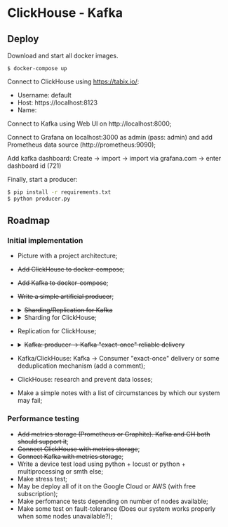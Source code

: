 # ClickHouse - Kafka

## Deploy

Download and start all docker images.

```
$ docker-compose up
```

Connect to ClickHouse using https://tabix.io/:
- Username: default
- Host: https://localhost:8123
- Name: <choose any>
  
Connect to Kafka using Web UI on http://localhost:8000;

Connect to Grafana on localhost:3000 as admin (pass: admin) and add Prometheus data source (http://prometheus:9090);

Add kafka dashboard:
Create -> import -> import via grafana.com -> enter dashboard id (721)


Finally, start a producer:

```sh
$ pip install -r requirements.txt
$ python producer.py
```

## Roadmap

### Initial implementation

- Picture with a project architecture;

- ~~Add ClickHouse to docker-compose~~;
- ~~Add Kafka to docker-compose~~;
- ~~Write a simple artificial producer~~;

- <details><summary><strike>Sharding/Replication for Kafka</strike></summary>

  Sharding is implemented by partitioning Kafka topics and is specified by `partitions` parameter. Replication is specified by `replication factor` - how many   replicas should be distributed across available nodes. 

  Links:
  - How replication works in Kafka: https://kafka.apache.org/documentation/#replication
  </details>

- <details><summary>Sharding for ClickHouse;</summary>
  
  Three ClickHouse shards are configured in config.xml. Each shard is a clickhouse-server container.
  In order to distribute data over all shards, Kafka topic `partitions` parameter must be set to the number of CH shards.
  
  </details>
  
- Replication for ClickHouse;
  
- <details><summary><strike>Kafka: producer -> Kafka "exact-once" reliable delivery</strike></summary>

  The reliability/durability is ensured by KafkaProducer `acks` parameter, which specify the number of required acknowledgemets from Kafka nodes. See: https://kafka-python.readthedocs.io/en/master/apidoc/KafkaProducer.html#kafka.KafkaProducer

  > The number of acknowledgments the producer requires the leader to have received before considering a request complete. This controls the durability of records that are sent. ...

  The "exact-once" delivery sematics supported by "idempotence" parameter, which force Kafka to make deduplication of messages. Links: 
  - https://kafka.apache.org/documentation/#semantics (Since 0.11.0.0, the Kafka producer also supports an idempotent delivery option which guarantees that resending will not result in duplicate entries in the log);
  - https://www.cloudkarafka.com/blog/2019-04-10-apache-kafka-idempotent-producer-avoiding-message-duplication.html

  </details>

- Kafka/ClickHouse: Kafka -> Consumer "exact-once" delivery or some deduplication mechanism (add a comment);
- ClickHouse: research and prevent data losses;
- Make a simple notes with a list of circumstances by which our system may fail;

### Performance testing
- ~~Add metrics storage (Prometheus or Graphite). Kafka and CH both should support it~~;
- ~~Connect ClickHouse with metrics storage~~;
- ~~Connect Kafka with metrics storage~~;
- Write a device test load using python + locust or python + multiprocessing or smth else;
- Make stress test;
- May be deploy all of it on the Google Cloud or AWS (with free subscription);
- Make perfomance tests depending on number of nodes available;
- Make some test on fault-tolerance (Does our system works properly when some nodes unavailable?);

